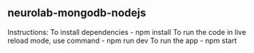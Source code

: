 ## neurolab-mongodb-nodejs
Instructions: To install dependencies - npm install To run the code in live reload mode, use command - npm run dev To run the app - npm start